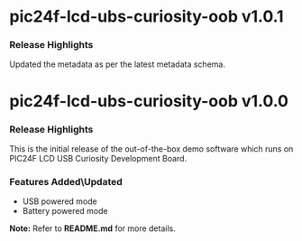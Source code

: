 # pic24f-lcd-ubs-curiosity-oob v1.0.1
### Release Highlights

Updated the metadata as per the latest metadata schema.

# pic24f-lcd-ubs-curiosity-oob v1.0.0
### Release Highlights

This is the initial release of the out-of-the-box demo software which runs on PIC24F LCD USB Curiosity Development Board.

### Features Added\Updated

* USB powered mode
* Battery powered mode

**Note:** Refer to **README.md** for more details.

